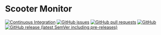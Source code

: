 # Scooter Monitor
[![Continuous Integration](https://github.com/e-scooter-2077/scooter-monitor/actions/workflows/ci.yml/badge.svg?event=push)](https://github.com/e-scooter-2077/scooter-monitor/actions/workflows/ci.yml)
[![GitHub issues](https://img.shields.io/github/issues-raw/e-scooter-2077/scooter-monitor?style=plastic)](https://github.com/e-scooter-2077/scooter-monitor/issues)
[![GitHub pull requests](https://img.shields.io/github/issues-pr-raw/e-scooter-2077/scooter-monitor?style=plastic)](https://github.com/e-scooter-2077/scooter-monitor/pulls)
[![GitHub](https://img.shields.io/github/license/e-scooter-2077/scooter-monitor?style=plastic)](/LICENSE)
[![GitHub release (latest SemVer including pre-releases)](https://img.shields.io/github/v/release/e-scooter-2077/scooter-monitor?include_prereleases&style=plastic)](https://github.com/e-scooter-2077/scooter-monitor/releases)

